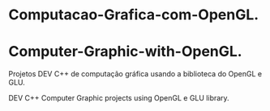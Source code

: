 # Computacao-Grafica-com-OpenGL.

# Computer-Graphic-with-OpenGL.

Projetos DEV C++ de computação gráfica usando a biblioteca do OpenGL e GLU.

DEV C++ Computer Graphic projects using OpenGL e GLU library.

